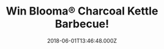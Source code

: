 ---
campaign-uuid: "c-5a03493d-c2f5-4067-bee1-9385339f1676"
type: "Preview"
category: "competition"
date: "2018-06-01T13:46:48.000Z"
end-date: "2018-07-01T23:59:00.000Z"
disable-form: false
is_promoted: false
has_entry_page: true
title: "Win Blooma® Charcoal Kettle Barbecue!"
competition-description: "<p>Summer is just around the corner and it wouldn't be complete\
  \ without a BBQ, so why not host your own with this Blooma® stylish kettle barbecue\
  \ grill!Want it? Enter below to get involved!</p>"
hero-header: "Win Blooma® Charcoal Kettle Barbecue!"
terms-confirmation: "N/A"
banner-img: "https://assets.expresslyapp.com/asset-a144ee56-4d56-417f-a653-bd20bd0b012f.jpg"
logo-left-href: "https://aaa.nme.com/"
logo-left-image: "https://assets.expresslyapp.com/asset-bf1c2e88-fdda-430d-8e1f-5cf880e5f433.jpg"
logo-left-title: "NME"
bg-image-hero: "https://assets.expresslyapp.com/asset-365b1b48-1d6f-4d3b-9aa7-8b2d515b8d36.jpg"
bg-image-first: "https://assets.expresslyapp.com/asset-2338c409-c589-4827-878f-89dd4b676bac.jpg"
section1-content: "<p>This attractive and modern BBQ grill will cater for BBQ parties/gatherings\
  \ of up to 10 people. Features a porcelain enamelled lid and bowl with warming rack\
  \ and chrome plated grill and ash collector</p>\r\n<p>Nothing beats like a perfect\
  \ home made bbq this summer! Think no more, enter below and you could be enjoying\
  \ this magnificent Blooma® Charcoal Kettle Barbecue with your loved ones!</p>"
entry-title: "Win Blooma® Charcoal Kettle Barbecue!"
entry-content: "<p>Enter the draw to win the Blooma® Charcoal Kettle Barbecue!\r\n\
  and treat your friends with the perfect summer grill! by completing the form below\
  \ before 23:59 on 1st July 2018.</p>"
has-winner: false
prize-description: "A Blooma® Charcoal Kettle Barbecue!"
special-conditions: "Multiple entries are allowed up to one every 24 hours."
---
